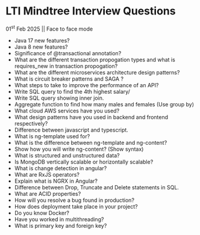 # LTI Mindtree Interview Questions

01<sup>st</sup> Feb 2025 || Face to face mode

- Java 17 new features?
- Java 8 new features?
- Significance of @transactional annotation?
- What are the different transaction propogation types and what is requires_new in transaction propogation?
- What are the different microservices architecture design patterns?
- What is circuit breaker patterns and SAGA ?
- What steps to take to improve the performance of an API?
- Write SQL query to find the 4th highest salary/
- Write SQL query showing inner join.
- Aggregate function to find how many males and females (Use group by)
- What cloud AWS services have you used?
- What design patterns have you used in backend and frontend respectively?
- Difference between javascript and typescript.
- What is ng-template used for?
- What is the difference between ng-template and ng-content?
- Show how you will write ng-content? (Show syntax)
- What is structured and unstructured data?
- Is MongoDB vertically scalable or horizontally scalable? 
- What is change detection in angular?
- What are RxJS operators?
- Explain what is NGRX in Angular?
- Difference between Drop, Truncate and Delete statements in SQL.
- What are ACID properties?
- How will you resolve a bug found in production?
- How does deployment take place in your project?
- Do you know Docker?
- Have you worked in multithreading? 
- What is primary key and foreign key?


